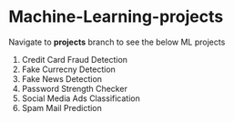# Machine-Learning-projects
Navigate to **projects** branch to see the below ML projects

1. Credit Card Fraud Detection
2. Fake Currecny Detection
3. Fake News Detection
4. Password Strength Checker
5. Social Media Ads Classification
6. Spam Mail Prediction
